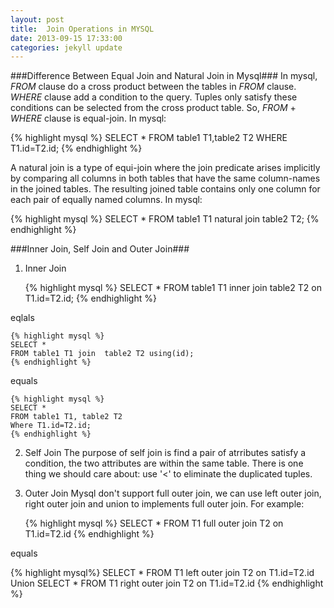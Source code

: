 ```yaml
---
layout: post
title:  Join Operations in MYSQL
date: 2013-09-15 17:33:00
categories: jekyll update
---
```


###Difference Between Equal Join and Natural Join in Mysql###
In mysql, *FROM* clause do a cross product between the tables in *FROM* 
clause. *WHERE* clause add a condition to the query. Tuples only satisfy 
these conditions can be selected from the cross product table. So, *FROM*
\+ *WHERE* clause is equal-join. In mysql:

{% highlight mysql %}
SELECT *
FROM table1 T1,table2 T2
WHERE T1.id=T2.id;
{% endhighlight %}

A natural join is a type of equi-join where the join predicate arises 
implicitly by comparing all columns in both tables that have the same 
column-names in the joined tables. The resulting joined table contains 
only one column for each pair of equally named columns. In mysql:

{% highlight mysql %}
SELECT *
FROM table1 T1 natural join table2 T2;
{% endhighlight %}

###Inner Join, Self Join and Outer Join###

1.  Inner Join

    {% highlight mysql %}
    SELECT *
    FROM table1 T1 inner join  table2 T2
    on T1.id=T2.id;
    {% endhighlight %}

  eqlals

    {% highlight mysql %}
    SELECT *
    FROM table1 T1 join  table2 T2 using(id);
    {% endhighlight %}

  equals

    {% highlight mysql %}
    SELECT *
    FROM table1 T1, table2 T2
    Where T1.id=T2.id;
    {% endhighlight %}

2.  Self Join
    The purpose of self join is find a pair of atrributes satisfy a condition,
    the two attributes are within the same table. There is one thing we should
    care about: use '<' to eliminate the duplicated tuples.

3.  Outer Join
    Mysql don't support full outer join, we can use left outer join, right outer 
    join and union to implements full outer join. For example:

    {% highlight mysql %}
    SELECT *
    FROM T1 full outer join T2 on T1.id=T2.id
    {% endhighlight %}

  equals

{% highlight mysql%}
SELECT *
FROM T1 left outer join T2 on T1.id=T2.id
Union
SELECT *
FROM T1 right outer join T2 on T1.id=T2.id
{% endhighlight %}
